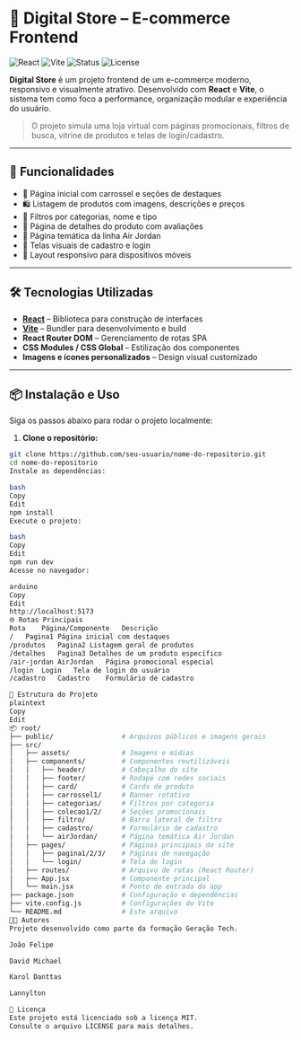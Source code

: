 # 🛒 Digital Store – E-commerce Frontend

![React](https://img.shields.io/badge/React-18.x-blue?logo=react)
![Vite](https://img.shields.io/badge/Vite-5.x-purple?logo=vite)
![Status](https://img.shields.io/badge/status-Em%20Desenvolvimento-yellow)
![License](https://img.shields.io/badge/license-MIT-green)

**Digital Store** é um projeto frontend de um e-commerce moderno, responsivo e visualmente atrativo. Desenvolvido com **React** e **Vite**, o sistema tem como foco a performance, organização modular e experiência do usuário.

> O projeto simula uma loja virtual com páginas promocionais, filtros de busca, vitrine de produtos e telas de login/cadastro.

---

## 🚀 Funcionalidades

- 🎯 Página inicial com carrossel e seções de destaques
- 🛍️ Listagem de produtos com imagens, descrições e preços
- 🔎 Filtros por categorias, nome e tipo
- 🧾 Página de detalhes do produto com avaliações
- 👟 Página temática da linha Air Jordan
- 🔐 Telas visuais de cadastro e login
- 📱 Layout responsivo para dispositivos móveis

---

## 🛠️ Tecnologias Utilizadas

- [**React**](https://reactjs.org/) – Biblioteca para construção de interfaces
- [**Vite**](https://vitejs.dev/) – Bundler para desenvolvimento e build
- **React Router DOM** – Gerenciamento de rotas SPA
- **CSS Modules / CSS Global** – Estilização dos componentes
- **Imagens e ícones personalizados** – Design visual customizado

---

## 📦 Instalação e Uso

Siga os passos abaixo para rodar o projeto localmente:

1. **Clone o repositório:**

```bash
git clone https://github.com/seu-usuario/nome-do-repositorio.git
cd nome-do-repositorio
Instale as dependências:

bash
Copy
Edit
npm install
Execute o projeto:

bash
Copy
Edit
npm run dev
Acesse no navegador:

arduino
Copy
Edit
http://localhost:5173
🌐 Rotas Principais
Rota	Página/Componente	Descrição
/	Pagina1	Página inicial com destaques
/produtos	Pagina2	Listagem geral de produtos
/detalhes	Pagina3	Detalhes de um produto específico
/air-jordan	AirJordan	Página promocional especial
/login	Login	Tela de login do usuário
/cadastro	Cadastro	Formulário de cadastro

📁 Estrutura do Projeto
plaintext
Copy
Edit
📦 root/
├── public/                 # Arquivos públicos e imagens gerais
├── src/
│   ├── assets/             # Imagens e mídias
│   ├── components/         # Componentes reutilizáveis
│   │   ├── header/         # Cabeçalho do site
│   │   ├── footer/         # Rodapé com redes sociais
│   │   ├── card/           # Cards de produto
│   │   ├── carrossel1/     # Banner rotativo
│   │   ├── categorias/     # Filtros por categoria
│   │   ├── colecao1/2/     # Seções promocionais
│   │   ├── filtro/         # Barra lateral de filtro
│   │   ├── cadastro/       # Formulário de cadastro
│   │   └── airJordan/      # Página temática Air Jordan
│   ├── pages/              # Páginas principais do site
│   │   ├── pagina1/2/3/    # Páginas de navegação
│   │   └── login/          # Tela de login
│   ├── routes/             # Arquivo de rotas (React Router)
│   ├── App.jsx             # Componente principal
│   └── main.jsx            # Ponto de entrada do app
├── package.json            # Configuração e dependências
├── vite.config.js          # Configurações do Vite
└── README.md               # Este arquivo
👨‍💻 Autores
Projeto desenvolvido como parte da formação Geração Tech.

João Felipe

David Michael

Karol Danttas

Lannylton

📄 Licença
Este projeto está licenciado sob a licença MIT.
Consulte o arquivo LICENSE para mais detalhes.
